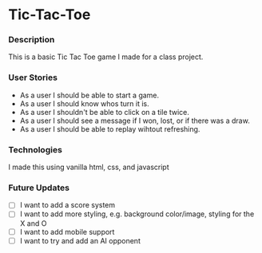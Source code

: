 # Tic-Tac-Toe

### Description

This is a basic Tic Tac Toe game I made for a class project.

### User Stories

* As a user I should be able to start a game.
* As a user I should know whos turn it is.
* As a user I shouldn't be able to click on a tile twice.
* As a user I should see a message if I won, lost, or if there was a draw.
* As a user I should be able to replay wihtout refreshing.


### Technologies

I made this using vanilla html, css, and javascript

### Future Updates

- [ ] I want to add a score system
- [ ] I want to add more styling, e.g. background color/image, styling for the X and O
- [ ] I want to add mobile support
- [ ]  I want to try and add an AI opponent